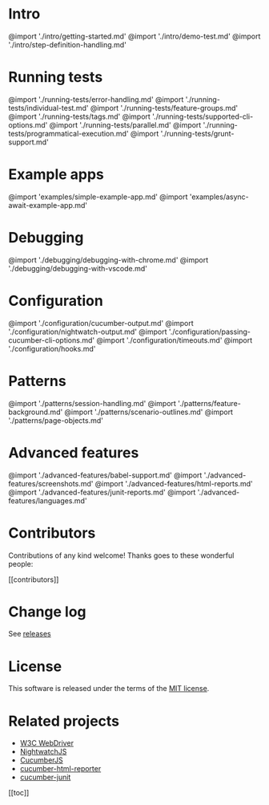 # Intro

@import './intro/getting-started.md'
@import './intro/demo-test.md'
@import './intro/step-definition-handling.md'

# Running tests

@import './running-tests/error-handling.md'
@import './running-tests/individual-test.md'
@import './running-tests/feature-groups.md'
@import './running-tests/tags.md'
@import './running-tests/supported-cli-options.md'
@import './running-tests/parallel.md'
@import './running-tests/programmatical-execution.md'
@import './running-tests/grunt-support.md'

# Example apps

@import 'examples/simple-example-app.md'
@import 'examples/async-await-example-app.md'

# Debugging

@import './debugging/debugging-with-chrome.md'
@import './debugging/debugging-with-vscode.md'

# Configuration

@import './configuration/cucumber-output.md'
@import './configuration/nightwatch-output.md'
@import './configuration/passing-cucumber-cli-options.md'
@import './configuration/timeouts.md'
@import './configuration/hooks.md'

# Patterns

@import './patterns/session-handling.md'
@import './patterns/feature-background.md'
@import './patterns/scenario-outlines.md'
@import './patterns/page-objects.md'

# Advanced features

@import './advanced-features/babel-support.md'
@import './advanced-features/screenshots.md'
@import './advanced-features/html-reports.md'
@import './advanced-features/junit-reports.md'
@import './advanced-features/languages.md'

# Contributors

Contributions of any kind welcome! Thanks goes to these wonderful people:

[[contributors]]

# Change log

See [releases](https://github.com/mucsi96/nightwatch-cucumber/releases)

# License

This software is released under the terms of the
[MIT license](https://github.com/mucsi96/nightwatch-cucumber/blob/master/LICENSE).

# Related projects

* [W3C WebDriver](https://github.com/mucsi96/w3c-webdriver)
* [NightwatchJS](https://github.com/nightwatchjs/nightwatch)
* [CucumberJS](https://github.com/cucumber/cucumber-js)
* [cucumber-html-reporter](https://github.com/gkushang/cucumber-html-reporter)
* [cucumber-junit](https://github.com/stjohnjohnson/cucumber-junit)

[[toc]]
